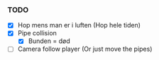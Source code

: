 ### TODO

- [X] Hop mens man er i luften (Hop hele tiden)
- [X] Pipe collision
  - [X] Bunden = død
- [ ] Camera follow player (Or just move the pipes)